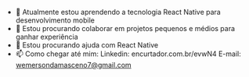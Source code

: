 - 🌱 Atualmente estou aprendendo a tecnologia React Native para desenvolvimento mobile
- 👯 Estou procurando colaborar em projetos pequenos e médios para ganhar experiência
- 🤔 Estou procurando ajuda com React Native
- 📫 Como chegar até mim:
Linkedin: encurtador.com.br/evwN4
E-mail: wemersondamasceno7@gmail.com 
